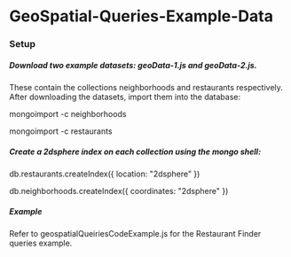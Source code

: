 # GeoSpatial-Queries-Example-Data

### Setup

##### Download two example datasets: geoData-1.js and geoData-2.js. 

These contain the collections neighborhoods and restaurants respectively. After downloading the datasets, import them into the database:

mongoimport <path to geoData-1.js> -c neighborhoods

mongoimport <path to geoData-2.js> -c restaurants


##### Create a 2dsphere index on each collection using the mongo shell:

db.restaurants.createIndex({ location: "2dsphere" })

db.neighborhoods.createIndex({ coordinates: "2dsphere" })

##### Example

Refer to geospatialQueiriesCodeExample.js for the Restaurant Finder queries example.







